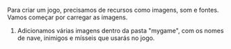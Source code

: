 
Para criar um jogo, precisamos de recursos como imagens, som e fontes.
Vamos começar por carregar as imagens.

1. Adicionamos várias imagens dentro da pasta "mygame", com os nomes de nave, inimigos e mísseis que usarás no jogo.

